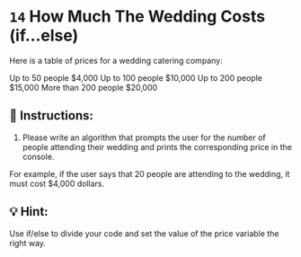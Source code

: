 # `14` How Much The Wedding Costs (if...else)

Here is a table of prices for a wedding catering company:

Up to 50 people                     $4,000
Up to 100 people                   $10,000
Up to 200 people                   $15,000
More than 200 people               $20,000



## 📝 Instructions:

1. Please write an algorithm that prompts the user for the number of people attending
their wedding and prints the corresponding price in the console.

For example, if the user says that 20 people are attending to the wedding, it must cost $4,000 dollars.

## 💡 Hint:

Use if/else to divide your code and set the value of the price variable the right way.


